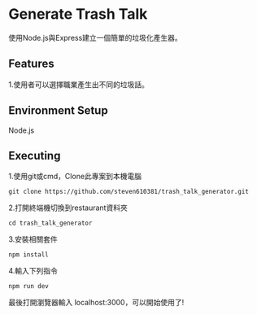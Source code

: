 # Generate Trash Talk
使用Node.js與Express建立一個簡單的垃圾化產生器。
## Features
1.使用者可以選擇職業產生出不同的垃圾話。
## Environment Setup
Node.js
## Executing
1.使用git或cmd，Clone此專案到本機電腦
<pre><code>git clone https://github.com/steven610381/trash_talk_generator.git</pre></code>
2.打開終端機切換到restaurant資料夾
<pre><code>cd trash_talk_generator</pre></code>
3.安裝相關套件
<pre><code>npm install</pre></code>
4.輸入下列指令
<pre><code>npm run dev</pre></code>

最後打開瀏覽器輸入 localhost:3000，可以開始使用了!
